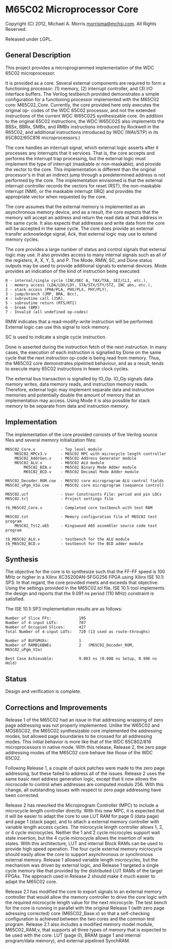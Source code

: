 M65C02 Microprocessor Core
=======================

Copyright (C) 2012, Michael A. Morris <morrisma@mchsi.com>.
All Rights Reserved.

Released under LGPL.

General Description
-------------------

This project provides a microprogrammed implementation of the WDC 65C02 
microprocessor.

It is provided as a core. Several external components are required to form a 
functioning processor: (1) memory, (2) interrupt controller, and (3) I/O 
interface buffers. The Verilog testbench provided demonstrates a simple 
configuration for a functioning processor implemented with the M65C02 core: 
M65C02_Core. Currently, the core provided here only executes the original op-
codes of the WDC 65C02 processor, and not the extended instructions of the 
current WDC W65C02S synthesizable core. (In addition to the original 65C02 
instructions, the WDC W65C02S also implements the BBSx, BBRx, SMBx, and RMBx 
instructions introduced by Rockwell in the R65C02, and additional instructions 
introduced by WDC (WAI/STP) in its 65C802/65C816 microprocessors.)

The core handles an interrupt signal, which external logic asserts after it 
processes any interrupts that it services. That is, the core accepts and 
performs the interrupt trap processing, but the external logic must implement 
the type of interrupt (maskable or non-maskable), and provide the vector to 
the core. This implementation is different than the original processor's in 
that an indirect jump through a predetermined address is not performed by the 
core. The implementation envisioned is that the external interrupt controller 
records the vectors for reset (RST), the non-maskable interrupt (NMI), or the 
maskable interrupt (IRQ) and provides the appropriate vector when requested by 
the core.

The core assumes that the external memory is implemented as an asynchronous 
memory device, and as a result, the core expects that the memory will accept 
an address and return the read data at that address in the same cycle. It also 
expects that addresses and write data from the core will be accepted in the 
same cycle. The core does provide an external transfer acknowledge signal, 
Ack, that external logic may use to extend memory cycles.

The core provides a large number of status and control signals that external 
logic may use. It also provides access to many internal signals such as all of 
the registers, A, X, Y, S, and P. The Mode, RMW, SC, and Done status outputs 
may be used to provide additional signals to external devices. Mode provides 
an indication of the kind of instruction being executed:

    0 - internal/single cycle (INC/DEC A, TAX/TXA, SEI/CLI, etc.),
    1 - memory access (LDA/LDX/LDY, STA/STX/STY/STZ, INC abs, etc.),
    2 - stack access (PHA/PLA, PHX/PLX, PHY/PLY),
    3 - jump/branch (JMP, BRA, Bcc),
    4 - subroutine call (JSR),
    5 - subroutine return (RTS/RTI)
    6 - break (BRK)
    7 - Invalid (all undefined op-codes)

RMW indicates that a read-modify-write instruction will be performed. External
logic can use this signal to lock memory.

SC is used to indicate a single cycle instruction.

Done is asserted during the instruction fetch of the next instruction. In many 
cases, the execution of each instruction is signalled by Done on the same 
cycle that the next instruction op-code is being read from memory. Thus, the 
M65C02 core demonstrates pipelined behaviour, and as a result, tends to 
execute many 65C02 instructions in fewer clock cycles.

The external bus transaction is signalled by IO_Op. IO_Op signals data memory 
writes, data memory reads, and instruction memory reads. Therefore, external 
logic may implement separate data and instruction memories and potentially 
double the amount of memory that an implementation may access. Using Mode it 
is also possible for stack memory to be separate from data and instruction 
memory.

Implementation
--------------

The implementation of the core provided consists of five Verilog source files 
and several memory initialization files:

    M65C02_Core.v           - Top level module
        M65C02_MPCv3.v      - M65C02 MPC with microcycle length controller
        M65C02_AddrGen.v    - M65C02 Address Generator module
        M65C02_ALU.v        - M65C02 ALU module
            M65C02_BIN.v    - M65C02 Binary Mode Adder module
            M65C02_BCD.v    - M65C02 Decimal Mode Adder module
    
    M65C02_Decoder_ROM.coe  - M65C02 core microprogram ALU control fields
    M65C02_uPgm_V3a.coe     - M65C02 core microprogram (sequence control)

    M65C02.ucf              - User Constraints File: period and pin LOCs
    M65C02.tcl              - Project settings file
    
    tb_M65C02_Core.v        - Completed core testbench with test RAM
    
    M65C02.txt              - Memory configuration file of M65C02 test program
        M65C02_Tst2.a65     - Kingswood A65 assembler source code test program

    tb_M65C02_ALU.v         - testbench for the ALU module
    tb_M65C02_BCD.v         - testbench for the BCD adder module

Synthesis
---------

The objective for the core is to synthesize such that the FF-FF speed is 100 MHz
or higher in a Xilinx XC3S200AN-5FGG256 FPGA using Xilinx ISE 10.1i SP3. In that
regard, the core provided meets and exceeds that objective. Using the settings
provided in the M65C02.tcl file, ISE 10.1i tool implements the design and
reports that the 9.091 ns period (110 MHz) constraint is satisfied.

The ISE 10.1i SP3 implementation results are as follows:

    Number of Slice FFs:            195
    Number of 4-input LUTs:         707
    Number of Occupied Slices:      427
    Total Number of 4-input LUTs:   720 (13 used as route-throughs)

    Number of BUFGMUXs:             1
    Number of RAMB16BWEs            2   (M65C02_Decoder_ROM, M65C02_uPgm_V3a)

    Best Case Achievable:           9.003 ns (0.088 ns Setup, 0.996 ns Hold)

Status
------

Design and verification is complete.

Corrections and Improvements
-----------

Release 1 of the M65C02 had an issue in that addressing wrapping of zero page 
addressing was not properly implemented. Unlike the W65C02 and MOS65C02, the 
M65C02 synthesizable core implemented the addressing modes, but allowed page 
boundaries to be crossed for all addressing modes. This initial behavior is 
more like that of the WDC 65C802/816 microprocessors in native mode. With this 
release, Release 2, the zero page addressing modes of the M65C02 core behave 
like those of the WDC 65C02.

Following Release 1, a couple of quick patches were made to the zero page 
addressing, but these failed to address all of the issues. Release 2 uses the 
same basic next address generation logic, except that it now allows the 
microcode to control when addresses are computed modulo 256. With this change, 
all outstanding issues with respect to zero page addressing have been 
corrected.

Release 2 has reworked the Microprogram Controller (MPC) to include a 
microcycle length controller directly. With this new MPC, it is expected that 
it will be easier to adapt the core to use LUT RAM for page 0 (data page) and 
page 1 (stack page), and to attach a external memory controller with variable 
length access cycles. The microcycle length controller allows 1, 2, or 4 cycle 
microcycles. Neither the 1 and 2 cycle microcyles support wait state 
insertion, but the 4 cycle microcycle allows the insertion of waits states. 
With this architecture, LUT and internal Block RAMs can be used to provide 
high speed operation. The four cycle external memory microcycle should easily 
allow the core to support asynchronous or synchronous external memory. Release 
1 allowed variable length microcycles, but the mechanism was driven by 
external logic, and Release 1 targeted a single cycle memory like that 
provided by the distributed LUT RAMs of the target FPGAs. The approach used in 
Release 2 should make it much easier to adapt the M65C02 core.

Release 2.1 has modified the core to export signals to an external memory
controller that would allow the memory controller to drive the core logic with
the required microcycle length value for the next microcycle. The test bench for
the core is running in parallel with the original Release 1 (with zero page
adressing corrected) core (M65C02_Base.v) so that a self-checking configuration
is achieved between the two cores and the common test program. Release 2.1 also
includes a modified memory model module, M65C02_RAM,v, that supports all three
types of memory that is expected to be used with the core: LUT (page 0), BRAM
(page 1 and internal program/data memory), and external pipelined SynchRAM.
